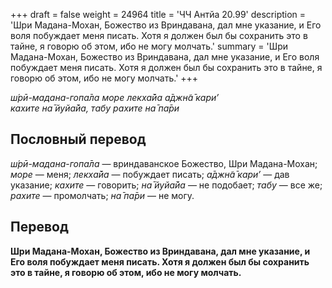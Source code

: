 +++
draft = false
weight = 24964
title = 'ЧЧ Антйа 20.99'
description = 'Шри Мадана-Мохан, Божество из Вриндавана, дал мне указание, и Его воля побуждает меня писать. Хотя я должен был бы сохранить это в тайне, я говорю об этом, ибо не могу молчать.'
summary = 'Шри Мадана-Мохан, Божество из Вриндавана, дал мне указание, и Его воля побуждает меня писать. Хотя я должен был бы сохранить это в тайне, я говорю об этом, ибо не могу молчать.'
+++

_ш́рӣ-мадана-гопа̄ла море лекха̄йа а̄джн̃а̄ кари’  
кахите на̄ йуйа̄йа, табу рахите на̄ па̄ри_

## Пословный перевод

_ш́рӣ_\-_мадана_\-_гопа̄ла_ — вриндаванское Божество, Шри Мадана-Мохан; _море_ — меня; _лекха̄йа_ — побуждает писать; _а̄джн̃а̄_ _кари’_ — дав указание; _кахите_ — говорить; _на̄_ _йуйа̄йа_ — не подобает; _табу_ — все же; _рахите_ — промолчать; _на̄_ _па̄ри_ — не могу.

## Перевод

**Шри Мадана-Мохан, Божество из Вриндавана, дал мне указание, и Его воля побуждает меня писать. Хотя я должен был бы сохранить это в тайне, я говорю об этом, ибо не могу молчать.**
